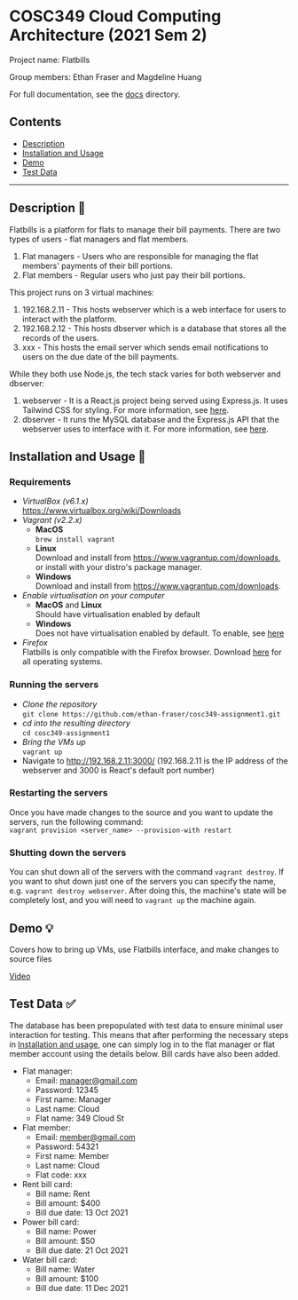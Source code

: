 # COSC349 Cloud Computing Architecture (2021 Sem 2)

Project name: Flatbills

Group members: Ethan Fraser and Magdeline Huang

For full documentation, see the [docs](./docs/index.md) directory.

## Contents
- [Description](#description-)
- [Installation and Usage](#installation-and-usage-)
- [Demo](#demo-)
- [Test Data](#test-data-)

---

## Description 📃
Flatbills is a platform for flats to manage their bill payments. There are two types of users - flat managers and flat members.
1. Flat managers - Users who are responsible for managing the flat members' payments of their bill portions.
2. Flat members - Regular users who just pay their bill portions.

This project runs on 3 virtual machines:
1. 192.168.2.11 - This hosts webserver which is a web interface for users to interact with the platform.
2. 192.168.2.12 - This hosts dbserver which is a database that stores all the records of the users.
3. xxx - This hosts the email server which sends email notifications to users on the due date of the bill payments.

While they both use Node.js, the tech stack varies for both webserver and dbserver:
1. webserver - It is a React.js project being served using Express.js. It uses Tailwind CSS for styling. For more information, see [here](./docs/webserver/index.md).
2. dbserver - It runs the MySQL database and the Express.js API that the webserver uses to interface with it. For more information, see [here](./docs/dbserver/index.md).

## Installation and Usage 🧭

### Requirements
- *VirtualBox (v6.1.x)*\
https://www.virtualbox.org/wiki/Downloads
- *Vagrant (v2.2.x)*
    - **MacOS**\
    `brew install vagrant`
    - **Linux**\
    Download and install from https://www.vagrantup.com/downloads, or install with your distro's package manager.
    - **Windows**\
    Download and install from https://www.vagrantup.com/downloads.
- *Enable virtualisation on your computer*
    - **MacOS** and **Linux**\
    Should have virtualisation enabled by default
    - **Windows**\
    Does not have virtualisation enabled by default. To enable, see [here](https://www.youtube.com/watch?v=MOuTxfzCvMY)
- *Firefox*\
    Flatbills is only compatible with the Firefox browser. Download [here](https://www.mozilla.org/en-GB/firefox/browsers/) for all operating systems.

### Running the servers
- *Clone the repository*\
    `git clone https://github.com/ethan-fraser/cosc349-assignment1.git`
- *cd into the resulting directory*\
    `cd cosc349-assignment1`
- *Bring the VMs up*\
    `vagrant up`
- Navigate to http://192.168.2.11:3000/ (192.168.2.11 is the IP address of the webserver and 3000 is React's default port number)

### Restarting the servers
Once you have made changes to the source and you want to update the servers, run the following command:\
`vagrant provision <server_name> --provision-with restart`

### Shutting down the servers
You can shut down all of the servers with the command `vagrant destroy`. If you want to shut down just one of the servers you can specify the name, e.g. `vagrant destroy webserver`. After doing this, the machine's state will be completely lost, and you will need to `vagrant up` the machine again.

## Demo 💡
Covers how to bring up VMs, use Flatbills interface, and make changes to source files

[Video](https://user-images.githubusercontent.com/54191678/132607415-d2cb6c6b-8b23-4e74-97ef-74e12891afe0.mp4)

## Test Data ✅
The database has been prepopulated with test data to ensure minimal user interaction for testing. This means that after performing the necessary steps in [Installation and usage](#installation-and-usage-), one can simply log in to the flat manager or flat member account using the details below. Bill cards have also been added.

- Flat manager:
    - Email: manager@gmail.com
    - Password: 12345
    - First name: Manager
    - Last name: Cloud
    - Flat name: 349 Cloud St
- Flat member:
    - Email: member@gmail.com
    - Password: 54321
    - First name: Member
    - Last name: Cloud
    - Flat code: xxx
- Rent bill card:
    - Bill name: Rent
    - Bill amount: $400
    - Bill due date: 13 Oct 2021
- Power bill card:
    - Bill name: Power
    - Bill amount: $50
    - Bill due date: 21 Oct 2021
- Water bill card:
    - Bill name: Water
    - Bill amount: $100
    - Bill due date: 11 Dec 2021
